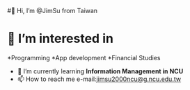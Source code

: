 #👋 Hi, I’m @JimSu from Taiwan
# 👀 I’m interested in
  *Programming
  *App development
  *Financial Studies
- 🌱 I’m currently learning **Information Management in NCU**
- 📫 How to reach me e-mail:jimsu2000ncu@g.ncu.edu.tw

<!---
JimSu-TW/JimSu-TW is a ✨ special ✨ repository because its `README.md` (this file) appears on your GitHub profile.
You can click the Preview link to take a look at your changes.
--->
